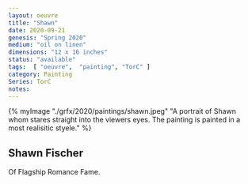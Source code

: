 ```yaml
---
layout: oeuvre 
title: "Shawn"
date: 2020-09-21
genesis: "Spring 2020"
medium: "oil on linen"
dimensions: "12 x 16 inches"
status: "available" 
tags:  [ "oeuvre",  "painting", "TorC" ]  
category: Painting 
Series: TorC
notes:
---
```



{% myImage "./grfx/2020/paintings/shawn.jpeg" "A portrait of Shawn whom stares straight into the viewers eyes.  The painting is painted in a most realisitic styele." %}

## Shawn Fischer

Of Flagship Romance Fame. 




